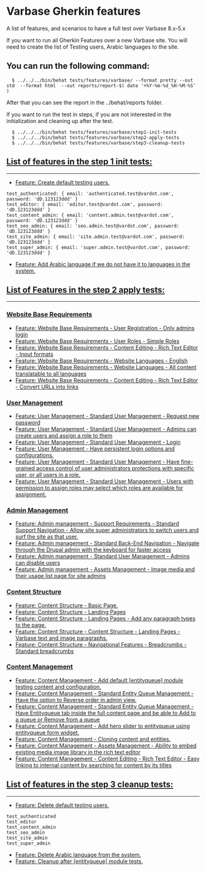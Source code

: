 # Varbase Gherkin features

A list of features, and scenarios to have a full test over Varbase 8.x-5.x

If you want to run all Gherkin Features over a new Varbase site.
You will need to create the list of Testing users, Arabic
languages to the site.

## You can run the following command:
```
  $ ../../../bin/behat tests/features/varbase/ --format pretty --out std  --format html  --out reports/report-$( date '+%Y-%m-%d_%H-%M-%S' )
```

After that you can see the report in the ../behat/reports folder.

If you want to run the test in steps, if you are not interested in the
initialization and cleaning up after the test.

```
  $ ../../../bin/behat tests/features/varbase/step1-init-tests
  $ ../../../bin/behat tests/features/varbase/step2-apply-tests
  $ ../../../bin/behat tests/features/varbase/step3-cleanup-tests
```


## [List of features in the step 1 init tests:](/tests/features/varbase/step1-init-tests/) 
--------------------------------------------------------------------------------

* [Feature: Create default testing users.](/tests/features/varbase/step1-init-tests/01-create-default-testing-users.feature)  
```
test_authenticated: { email: 'authenticated.test@vardot.com', password: 'dD.123123ddd' }
test_editor: { email: 'editor.test@vardot.com', password: 'dD.123123ddd' }
test_content_admin: { email: 'content.admin.test@vardot.com', password: 'dD.123123ddd' }
test_seo_admin: { email: 'seo.admin.test@vardot.com', password: 'dD.123123ddd' }
test_site_admin: { email: 'site.admin.test@vardot.com', password: 'dD.123123ddd' }
test_super_admin: { email: 'super.admin.test@vardot.com', password: 'dD.123123ddd' }
```

* [Feature: Add Arabic language if we do not have it to languages in the system.](/tests/features/varbase/step1-init-tests/02-add-arabic.feature)

## [List of Features in the step 2 apply tests:](/tests/features/varbase/step2-apply-tests/)
--------------------------------------------------------------------------------


### [Website Base Requirements](/tests/features/varbase/step2-apply-tests/01-website-base-requirements/)
* [Feature: Website Base Requirements - User Registration - Only admins login](/tests/features/varbase/step2-apply-tests/01-website-base-requirements/01-01-user-registration_only-admins-login.feature)
* [Feature: Website Base Requirements - User Roles - Simple Roles](/tests/features/varbase/step2-apply-tests/01-website-base-requirements/01-02-user-roles.feature)
* [Feature: Website Base Requirements - Content Editing - Rich Text Editor - Input formats](/tests/features/varbase/step2-apply-tests/01-website-base-requirements/01-03-input-formats.feature)
* [Feature: Website Base Requirements - Website Languages - English](/tests/features/varbase/step2-apply-tests/01-website-base-requirements/01-04-website-languages_english.feature)
* [Feature: Website Base Requirements - Website Languages - All content translatable to all languages](/tests/features/varbase/step2-apply-tests/01-website-base-requirements/01-05-translatable-content-types-to-all-languages.feature)
* [Feature: Website Base Requirements - Content Editing - Rich Text Editor - Convert URLs into links](/tests/features/varbase/step2-apply-tests/01-website-base-requirements/01-06-convert-urls-links.feature)

### [User Management](/tests/features/varbase/step2-apply-tests/02-user-management/)
* [Feature: User Management - Standard User Management - Request new password](/tests/features/varbase/step2-apply-tests/02-user-management/02-01-request-new-password.feature)
* [Feature: User Management - Standard User Management - Admins can create users and assign a role to them](/tests/features/varbase/step2-apply-tests/02-user-management/02-02-admins-can-create-users-and-assign-role-them.feature)
* [Feature: User Management - Standard User Management - Login](/tests/features/varbase/step2-apply-tests/02-user-management/02-03-user-login.feature)
* [Feature: User Management - Have persistent login options and configurations.](/tests/features/varbase/step2-apply-tests/02-user-management/02-04-persistent-login.feature)
* [Feature: User Management - Standard User Management - Have fine-grained access control of user administrators protections with specific user, or all users in a role.](/tests/features/varbase/step2-apply-tests/02-user-management/02-05-user-protect.feature)
* [Feature: User Management - Standard User Management - Users with permission to assign roles may select which roles are available for assignment.](/tests/features/varbase/step2-apply-tests/02-user-management/02-06-role-assign.feature)

### [Admin Management](/tests/features/varbase/step2-apply-tests/03-admin-management/)
* [Feature: Admin management - Support Requirements - Standard Support Navigation - Allow site super administrators to switch users and surf the site as that user.](/tests/features/varbase/step2-apply-tests/03-admin-management/03-01-allows-site-administrators-to-masquerade-by-switching-users.feature)
* [Feature: Admin management - Standard Back-End Navigation - Navigate through the Drupal admin with the keyboard for faster access](/tests/features/varbase/step2-apply-tests/03-admin-management/03-02-navigate-through-drupal-admin-keyboard.feature)
* [Feature: Admin management - Standard User Management - Admins can disable users](/tests/features/varbase/step2-apply-tests/03-admin-management/03-03-admins-can-disable-users.feature)
* [Feature: Admin management - Assets Management - Image media and their usage list page for site admins](/tests/features/varbase/step2-apply-tests/03-admin-management/03-04-image-media-and-their-usage-list-page-for-admins.feature)

### [Content Structure](/tests/features/varbase/step2-apply-tests/04-content-structure/)
* [Feature: Content Structure - Basic Page.](/tests/features/varbase/step2-apply-tests/04-content-structure/04-01-basic-page-permissions.feature)
* [Feature: Content Structure - Landing Pages](/tests/features/varbase/step2-apply-tests/04-content-structure/04-02-landing-page-permissions.feature)
* [Feature: Content Structure - Landing Pages - Add any paragraph types to the page.](/tests/features/varbase/step2-apply-tests/04-content-structure/04-03-landing-page_add-any-paragraph-type-to-the-page.feature)
* [Feature: Content Structure - Content Structure - Landing Pages - Varbase text and image paragraphs.](/tests/features/varbase/step2-apply-tests/04-content-structure/04-04-landing-page_text-and-image-paragraphs.feature)
* [Feature: Content Structure - Navigational Features - Breadcrumbs - Standard breadcrumbs](/tests/features/varbase/step2-apply-tests/04-content-structure/04-05-standard-bredcrumbs.feature)

### [Content Management](/tests/features/varbase/step2-apply-tests/05-content-management/)
* [Feature: Content Management - Add default [entityqueue] module testing content and configuration.](/tests/features/varbase/step2-apply-tests/04-content-structure/05-00-add-default-entityqueue-testing-content-and-config.feature)
* [Feature: Content Management - Standard Entity Queue Management - Have the option to Reverse order in admin view.](/tests/features/varbase/step2-apply-tests/04-content-structure/05-01-entityqueue-reverse-order-in-admin-view.feature)
* [Feature: Content Management - Standard Entity Queue Management - Have Entityqueue tab inside the full content page and be able to Add to a queue or Remove from a queue](/tests/features/varbase/step2-apply-tests/04-content-structure/05-02-entityqueue-tab-for-content-types.feature)
* [Feature: Content Management - Add hero slider to entityqueue using entityqueue form widget.](/tests/features/varbase/step2-apply-tests/04-content-structure/05-03-add-hero-slider-to-entityqueue-using-entityqueue-form-widget.feature)
* [Feature: Content Management - Cloning content and entities.](/tests/features/varbase/step2-apply-tests/04-content-structure/05-04-cloning-content-and-entities.feature)
* [Feature: Content Management - Assets Management - Ability to embed existing media image library in the rich text editor](/tests/features/varbase/step2-apply-tests/04-content-structure/05-05-embed-existing-media-image-library.feature)
* [Feature: Content Management - Content Editing - Rich Text Editor - Easy linking to internal content by searching for content by its titles](/tests/features/varbase/step2-apply-tests/04-content-structure/05-06-easy-linking-internal-content-searching-content-by-its-titles.feature)


## [List of features in the step 3 cleanup tests:](/tests/features/varbase/step3-cleanup-tests/)
--------------------------------------------------------------------------------

* [Feature: Delete default testing users.](/tests/features/varbase/step3-cleanup-tests/01-delete-default-testing-users.feature)
```
test_authenticated
test_editor
test_content_admin
test_seo_admin
test_site_admin
test_super_admin
```

* [Feature: Delete Arabic language from the system.](/tests/features/varbase/step3-cleanup-tests/02-delete-arabic.feature)
* [Feature: Cleanup after [entityqueue] module tests.](/tests/features/varbase/step3-cleanup-tests/03-cleanup-after-entityqueue-tests.feature)